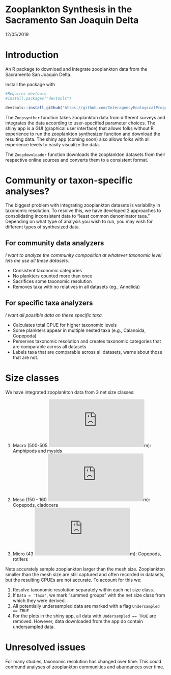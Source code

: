 Zooplankton Synthesis in the Sacramento San Joaquin Delta
================
12/05/2019

# Introduction

An R package to download and integrate zooplankton data from the
Sacramento San Joaquin Delta.

Install the package with

``` r
#Requires devtools
#install.packages("devtools")

devtools::install_github("https://github.com/InteragencyEcologicalProgram/zooper")
```

The `Zoopsynther` function takes zooplankton data from different surveys
and integrates the data according to user-specified parameter choices.
The shiny app is a GUI (graphical user interface) that allows folks
without R experience to run the zooplankton synthesizer funciton and
download the resulting data. The shiny app (coming soon) also allows
folks with all experience levels to easily visualize the data.

The `Zoopdownloader` function downloads the zooplankton datasets from
their respective online sources and converts them to a consistent
format.

# Community or taxon-specific analyses?

The biggest problem with integrating zooplankton datasets is variability
in taxonomic resolution. To resolve this, we have developed 2 approaches
to consolidating inconsistent data to “least common denominator taxa.”
Depending on what type of analysis you wish to run, you may wish for
different types of synthesized data.

## For community data analyzers

*I want to analyze the community composition at whatever taxonomic level
lets me use all these datasets.*

  - Consistent taxonomic categories
  - No plankters counted more than once
  - Sacrifices some taxonomic resolution
  - Removes taxa with no relatives in all datasets (eg., Annelida)

## For specific taxa analyzers

*I want all possible data on these specific taxa.*

  - Calculates total CPUE for higher taxonomic levels
  - Some plankters appear in multiple nested taxa (e.g., Calanoida,
    Copepoda)
  - Perserves taxonomic resolution and creates taxonomic categories that
    are comparable across all datasets
  - Labels taxa that are comparable across all datasets, warns about
    those that are not.

# Size classes

We have integrated zooplankton data from 3 net size classes:

1.  Macro (500-505
    ![mu](https://latex.codecogs.com/gif.latex?%24%5Cmu%24)m): Amphipods
    and mysids
2.  Meso (150 - 160
    ![mu](https://latex.codecogs.com/gif.latex?%24%5Cmu%24)m): Copepods,
    cladocera
3.  Micro (43 ![mu](https://latex.codecogs.com/gif.latex?%24%5Cmu%24)m):
    Copepods, rotifers

Nets accurately sample zooplankton larger than the mesh size.
Zooplankton smaller than the mesh size are still captured and often
recorded in datasets, but the resulting CPUEs are not accurate. To
account for this we:

1.  Resolve taxonomic resolution separately within each net size class.
2.  If `Data = 'Taxa'`, we mark “summed groups” with the net size class
    from which they were derived.
3.  All potentially undersampled data are marked with a flag
    `Undersampled == TRUE`
4.  For the plots in the shiny app, all data with `Undersampled == TRUE`
    are removed. However, data downloaded from the app do contain
    undersampled data.

# Unresolved issues

For many studies, taxonomic resolution has changed over time. This could
confound analyses of zooplankton communities and abundances over time.
